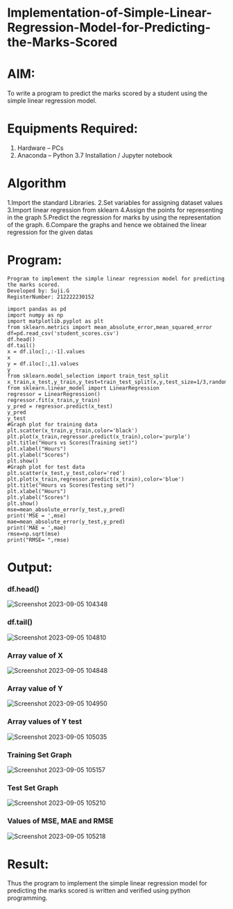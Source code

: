 # Implementation-of-Simple-Linear-Regression-Model-for-Predicting-the-Marks-Scored

# AIM:
To write a program to predict the marks scored by a student using the simple linear regression model.

# Equipments Required:
1. Hardware – PCs
2. Anaconda – Python 3.7 Installation / Jupyter notebook

# Algorithm

1.Import the standard Libraries.
2.Set variables for assigning dataset values
3.Import linear regression from sklearn
4.Assign the points for representing in the graph
5.Predict the regression for marks by using the representation of the graph. 
6.Compare the graphs and hence we obtained the linear regression for the given datas

# Program:
```
Program to implement the simple linear regression model for predicting the marks scored.
Developed by: Suji.G
RegisterNumber: 212222230152

import pandas as pd
import numpy as np
import matplotlib.pyplot as plt
from sklearn.metrics import mean_absolute_error,mean_squared_error
df=pd.read_csv('student_scores.csv')
df.head()
df.tail()
x = df.iloc[:,:-1].values
x
y = df.iloc[:,1].values
y
from sklearn.model_selection import train_test_split
x_train,x_test,y_train,y_test=train_test_split(x,y,test_size=1/3,random_state=0)
from sklearn.linear_model import LinearRegression
regressor = LinearRegression()
regressor.fit(x_train,y_train)
y_pred = regressor.predict(x_test)
y_pred
y_test
#Graph plot for training data
plt.scatter(x_train,y_train,color='black')
plt.plot(x_train,regressor.predict(x_train),color='purple')
plt.title("Hours vs Scores(Training set)")
plt.xlabel("Hours")
plt.ylabel("Scores")
plt.show()
#Graph plot for test data
plt.scatter(x_test,y_test,color='red')
plt.plot(x_train,regressor.predict(x_train),color='blue')
plt.title("Hours vs Scores(Testing set)")
plt.xlabel("Hours")
plt.ylabel("Scores")
plt.show()
mse=mean_absolute_error(y_test,y_pred)
print('MSE = ',mse)
mae=mean_absolute_error(y_test,y_pred)
print('MAE = ',mae)
rmse=np.sqrt(mse)
print("RMSE= ",rmse)
```

# Output:
### df.head()
![Screenshot 2023-09-05 104348](https://github.com/sujigunasekar/Implementation-of-Simple-Linear-Regression-Model-for-Predicting-the-Marks-Scored/assets/119559822/b153bb27-164d-43de-b78f-2d687047915e)

### df.tail()
![Screenshot 2023-09-05 104810](https://github.com/sujigunasekar/Implementation-of-Simple-Linear-Regression-Model-for-Predicting-the-Marks-Scored/assets/119559822/cc40deec-122c-41f7-a1dd-99c7120ac978)

### Array value of X
![Screenshot 2023-09-05 104848](https://github.com/sujigunasekar/Implementation-of-Simple-Linear-Regression-Model-for-Predicting-the-Marks-Scored/assets/119559822/203ddaa2-3258-4d60-b305-20aad1232536)

### Array value of Y
![Screenshot 2023-09-05 104950](https://github.com/sujigunasekar/Implementation-of-Simple-Linear-Regression-Model-for-Predicting-the-Marks-Scored/assets/119559822/aa4401bb-281b-44bf-892b-493f082afb05)

### Array values of Y test
![Screenshot 2023-09-05 105035](https://github.com/sujigunasekar/Implementation-of-Simple-Linear-Regression-Model-for-Predicting-the-Marks-Scored/assets/119559822/c4366894-7578-41ad-ab91-1bc3f3fa27d4)

### Training Set Graph
![Screenshot 2023-09-05 105157](https://github.com/sujigunasekar/Implementation-of-Simple-Linear-Regression-Model-for-Predicting-the-Marks-Scored/assets/119559822/543d3531-59cc-401b-8e6e-85d2b938c49a)

### Test Set Graph
![Screenshot 2023-09-05 105210](https://github.com/sujigunasekar/Implementation-of-Simple-Linear-Regression-Model-for-Predicting-the-Marks-Scored/assets/119559822/b9242df8-4530-41e4-9819-76840f3ca757)

### Values of MSE, MAE and RMSE
![Screenshot 2023-09-05 105218](https://github.com/sujigunasekar/Implementation-of-Simple-Linear-Regression-Model-for-Predicting-the-Marks-Scored/assets/119559822/6f20014e-2e8b-4218-9ffd-f6f174d43a7d)

# Result:
Thus the program to implement the simple linear regression model for predicting the marks scored is written and verified using python programming.
